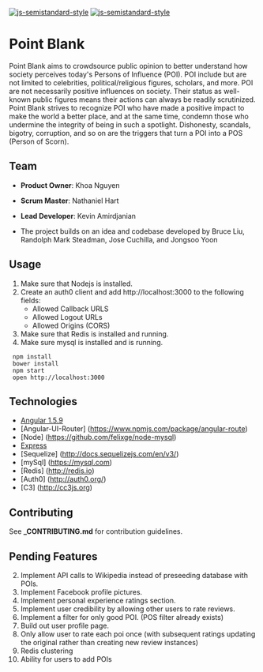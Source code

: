 [![js-semistandard-style](https://img.shields.io/badge/code%20style-semistandard-brightgreen.svg?style=flat-square)](https://github.com/Flet/semistandard)
[![js-semistandard-style](https://cdn.rawgit.com/flet/semistandard/master/badge.svg)](https://github.com/Flet/semistandard)

# Point Blank

Point Blank aims to crowdsource public opinion to better understand how society perceives today's 
Persons of Influence (POI). POI include but are not limited to celebrities, political/religious
figures, scholars, and more. POI are not necessarily positive influences on society. Their status as 
well-known public figures means their actions can always be readily scrutinized. Point Blank strives to 
recognize POI who have made a positive impact to make the world a better place, and at the same time, 
condemn those who undermine the integrity of being in such a spotlight. Dishonesty, scandals, bigotry, 
corruption, and so on are the triggers that turn a POI into a POS (Person of Scorn).

## Team

  - __Product Owner__: Khoa Nguyen 
  - __Scrum Master__: Nathaniel Hart
  - __Lead Developer__: Kevin Amirdjanian

  - The project builds on an idea and codebase developed by Bruce Liu, Randolph Mark Steadman,
    Jose Cuchilla, and Jongsoo Yoon

## Usage
1. Make sure that Nodejs is installed.
2. Create an auth0 client and add http://localhost:3000 to the following fields:
   - Allowed Callback URLS
   - Allowed Logout URLs
   - Allowed Origins (CORS)
2. Make sure that Redis is installed and running.
3. Make sure mysql is installed and is running.
```
 npm install
 bower install
 npm start
 open http://localhost:3000
```

## Technologies
* [Angular 1.5.9](https://angularjs.org/)
* [Angular-UI-Router] (https://www.npmjs.com/package/angular-route)
* [Node] (https://github.com/felixge/node-mysql)
* [Express](http://expressjs.com)
* [Sequelize] (http://docs.sequelizejs.com/en/v3/)
* [mySql] (https://mysql.com)
* [Redis] (http://redis.io)
* [Auth0] (http://auth0.org/)
* [C3] (http://cc3js.org)


## Contributing

See **_CONTRIBUTING.md** for contribution guidelines.

## Pending Features
2.  Implement API calls to Wikipedia instead of preseeding database with POIs.
3.  Implement Facebook profile pictures.
4.  Implement personal experience ratings section.
5.  Implement user credibility by allowing other users to rate reviews.
7.  Implement a filter for only good POI. (POS filter already exists)
9.  Build out user profile page.
10. Only allow user to rate each poi once (with subsequent ratings updating the original
    rather than creating new review instances)
11. Redis clustering
12. Ability for users to add POIs